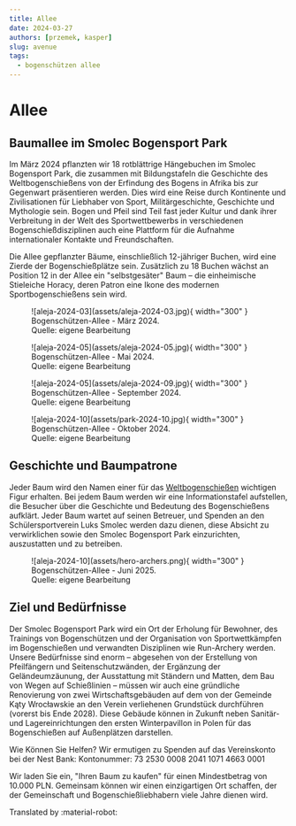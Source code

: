 ```yaml
---
title: Allee
date: 2024-03-27
authors: [przemek, kasper]
slug: avenue
tags:
  - bogenschützen allee
---
```


# Allee

## Baumallee im Smolec Bogensport Park
Im März 2024 pflanzten wir 18 rotblättrige Hängebuchen im Smolec Bogensport Park, die zusammen mit Bildungstafeln die Geschichte des Weltbogenschießens von der Erfindung des Bogens in Afrika bis zur Gegenwart präsentieren werden. Dies wird eine Reise durch Kontinente und Zivilisationen für Liebhaber von Sport, Militärgeschichte, Geschichte und Mythologie sein. Bogen und Pfeil sind Teil fast jeder Kultur und dank ihrer Verbreitung in der Welt des Sportwettbewerbs in verschiedenen Bogenschießdisziplinen auch eine Plattform für die Aufnahme internationaler Kontakte und Freundschaften.

Die Allee gepflanzter Bäume, einschließlich 12-jähriger Buchen, wird eine Zierde der Bogenschießplätze sein. Zusätzlich zu 18 Buchen wächst an Position 12 in der Allee ein "selbstgesäter" Baum – die einheimische Stieleiche Horacy, deren Patron eine Ikone des modernen Sportbogenschießens sein wird.

<figure markdown="span">
  ![aleja-2024-03](assets/aleja-2024-03.jpg){ width="300" }
  <figcaption>Bogenschützen-Allee - März 2024.<br>
     Quelle: eigene Bearbeitung</figcaption>
</figure>

<figure markdown="span">
  ![aleja-2024-05](assets/aleja-2024-05.jpg){ width="300" }
  <figcaption>Bogenschützen-Allee - Mai 2024.<br>
     Quelle: eigene Bearbeitung</figcaption>
</figure>

<figure markdown="span">
  ![aleja-2024-05](assets/aleja-2024-09.jpg){ width="300" }
  <figcaption>Bogenschützen-Allee - September 2024.<br>
     Quelle: eigene Bearbeitung</figcaption>
</figure>

<figure markdown="span">
  ![aleja-2024-10](assets/park-2024-10.jpg){ width="300" }
  <figcaption>Bogenschützen-Allee - Oktober 2024.<br>
     Quelle: eigene Bearbeitung</figcaption>
</figure>

## Geschichte und Baumpatrone
Jeder Baum wird den Namen einer für das [Weltbogenschießen](archers.md) wichtigen Figur erhalten. Bei jedem Baum werden wir eine Informationstafel aufstellen, die Besucher über die Geschichte und Bedeutung des Bogenschießens aufklärt. Jeder Baum wartet auf seinen Betreuer, und Spenden an den Schülersportverein Luks Smolec werden dazu dienen, diese Absicht zu verwirklichen sowie den Smolec Bogensport Park einzurichten, auszustatten und zu betreiben.

<figure markdown="span">
  ![aleja-2024-10](assets/hero-archers.png){ width="300" }
  <figcaption>Bogenschützen-Allee - Juni 2025.<br>
     Quelle: eigene Bearbeitung</figcaption>
</figure>

## Ziel und Bedürfnisse
Der Smolec Bogensport Park wird ein Ort der Erholung für Bewohner, des Trainings von Bogenschützen und der Organisation von Sportwettkämpfen im Bogenschießen und verwandten Disziplinen wie Run-Archery werden. Unsere Bedürfnisse sind enorm – abgesehen von der Erstellung von Pfeilfängern und Seitenschutzwänden, der Ergänzung der Geländeumzäunung, der Ausstattung mit Ständern und Matten, dem Bau von Wegen auf Schießlinien – müssen wir auch eine gründliche Renovierung von zwei Wirtschaftsgebäuden auf dem von der Gemeinde Kąty Wrocławskie an den Verein verliehenen Grundstück durchführen (vorerst bis Ende 2028). Diese Gebäude können in Zukunft neben Sanitär- und Lagereinrichtungen den ersten Winterpavillon in Polen für das Bogenschießen auf Außenplätzen darstellen.

Wie Können Sie Helfen?
Wir ermutigen zu Spenden auf das Vereinskonto bei der Nest Bank:
Kontonummer: 73 2530 0008 2041 1071 4663 0001

Wir laden Sie ein, "Ihren Baum zu kaufen" für einen Mindestbetrag von 10.000 PLN. Gemeinsam können wir einen einzigartigen Ort schaffen, der der Gemeinschaft und Bogenschießliebhabern viele Jahre dienen wird.

Translated by :material-robot:
